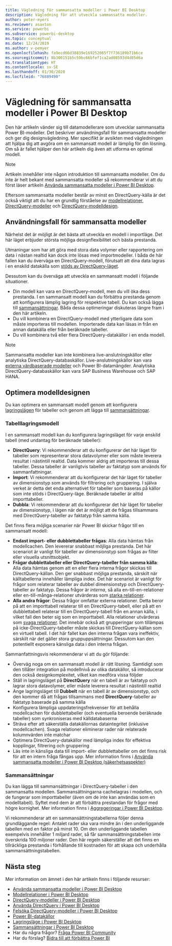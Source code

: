 ```yaml
---
title: Vägledning för sammansatta modeller i Power BI Desktop
description: Vägledning för att utveckla sammansatta modeller.
author: peter-myers
ms.reviewer: asaxton
ms.service: powerbi
ms.subservice: powerbi-desktop
ms.topic: conceptual
ms.date: 12/24/2019
ms.author: v-pemyer
ms.openlocfilehash: fa9ecd66d30839e169252065f7f736189b71b6ce
ms.sourcegitcommit: 8b300151b5c59bc66bfef1ca2ad08593d4d05d6a
ms.translationtype: HT
ms.contentlocale: sv-SE
ms.lasthandoff: 01/30/2020
ms.locfileid: "76889490"
---
```

# <a name="composite-model-guidance-in-power-bi-desktop"></a>Vägledning för sammansatta modeller i Power BI Desktop

Den här artikeln vänder sig till datamodellerare som utvecklar sammansatta Power BI-modeller. Det beskriver användningsfall för sammansatta modeller och ger dig designvägledning. Mer specifikt är avsikten med vägledningen att hjälpa dig att avgöra om en sammansatt modell är lämplig för din lösning. Om så är fallet hjälper den här artikeln dig även att utforma en optimal modell.

> [!NOTE]
> Artikeln innehåller inte någon introduktion till sammansatta modeller. Om du inte är helt bekant med sammansatta modeller så rekommenderar vi att du först läser artikeln [Använda sammansatta modeller i Power BI Desktop](../desktop-composite-models.md).
>
> Eftersom sammansatta modeller består av minst en DirectQuery-källa är det också viktigt att du har en grundlig förståelse av [modellrelationer](../desktop-relationships-understand.md), [DirectQuery-modeller](../desktop-directquery-about.md) och [DirectQuery-modelldesign](directquery-model-guidance.md).

## <a name="composite-model-use-cases"></a>Användningsfall för sammansatta modeller

Närhelst det är möjligt är det bästa att utveckla en modell i importläge. Det här läget erbjuder största möjliga designflexibilitet och bästa prestanda.

Utmaningar som har att göra med stora data volymer eller rapportering om data i nästan realtid kan dock inte lösas med importmodeller. I båda de här fallen kan du överväga en DirectQuery-modell, förutsatt att dina data lagras i en enskild datakälla som [stöds av DirectQuery-läget](../power-bi-data-sources.md).

Dessutom kan du överväga att utveckla en sammansatt modell i följande situationer.

- Din modell kan vara en DirectQuery-modell, men du vill öka dess prestanda. I en sammansatt modell kan du förbättra prestanda genom att konfigurera lämplig lagring för respektive tabell. Du kan också lägga till [sammansättningar](../desktop-aggregations.md). Båda dessa optimeringar diskuteras längre fram i den här artikeln.
- Du vill kombinera en DirectQuery-modell med ytterligare data som måste importeras till modellen. Importerade data kan läsas in från en annan datakälla eller från beräknade tabeller.
- Du vill kombinera två eller flera DirectQuery-datakällor i en enda modell.

> [!NOTE]
> Sammansatta modeller kan inte kombinera live-anslutningskällor eller analytiska DirectQuery-databaskällor. Live-anslutningskällor kan vara [externa värdbaserade modeller](../service-datasets-understand.md#external-hosted-models) och Power BI-datamängder. Analytiska DirectQuery-databaskällor kan vara SAP Business Warehouse och SAP HANA.

## <a name="optimize-model-design"></a>Optimera modelldesignen

Du kan optimera en sammansatt modell genom att konfigurera [lagringslägen](../desktop-storage-mode.md) för tabeller och genom att lägga till [sammansättningar](../desktop-aggregations.md).

### <a name="table-storage-mode"></a>Tabelllagringsmodell

I en sammansatt modell kan du konfigurera lagringsläget för varje enskild tabell (med undantag för beräknade tabeller):

- **DirectQuery**: Vi rekommenderar att du konfigurerar det här läget för tabeller som representerar stora datavolymer eller som måste leverera resultat i nästintill realtid. Data kommer aldrig att importeras till dessa tabeller. Dessa tabeller är vanligtvis tabeller av faktatyp som används för sammanfattningar.
- **Import**: Vi rekommenderar att du konfigurerar det här läget för tabeller av dimensionstyp som används för filtrering och gruppering. I själva verket är detta det enda alternativet för tabeller som baseras på källor som inte stöds i DirectQuery-läge. Beräknade tabeller är alltid importtabeller.
- **Dubbla**: Vi rekommenderar att du konfigurerar det här läget för tabeller av dimensionstyp, i lägen när det är möjligt att de frågas tillsammans med DirectQuery-tabeller av faktatyp från samma källa.

Det finns flera möjliga scenarier när Power BI skickar frågor till en sammansatt modell:

- **Endast import- eller dubblettabeller frågas**: Alla data hämtas från modellcachen. Den levererar snabbast möjliga prestanda. Det här scenariot är vanligt för tabeller av dimensionstyp som frågas av filter eller visuella utsnittsobjekt.
- **Frågar dubblettabeller eller DirectQuery-tabeller från samma källa**: Alla data hämtas genom att en eller flera interna frågor skickas till DirectQuery-källan. Den ger snabbast möjliga prestanda, särskilt när källtabellerna innehåller lämpliga index. Det här scenariot är vanligt för frågor som relaterar tabeller av dubbel dimensionstyp och DirectQuery-tabeller av faktatyp. Dessa frågor är _interna_, så alla en-till-en-relationer eller en-till-många-relationer utvärderas som [starka relationer](../desktop-relationships-understand.md#strong-relationships).
- **Alla andra frågor**: Dessa frågor omfattar externa relationer. Detta beror på att en importtabell relaterar till en DirectQuery-tabell, eller på att en dubblettabell relaterar till en DirectQuery-tabell från en annan källa, i vilket fall den beter sig som en importtabell. Alla relationer utvärderas som [svaga relationer](../desktop-relationships-understand.md#weak-relationships). Det innebär också att grupperingar som tillämpas på icke-DirectQuery-tabeller måste skickas till DirectQuery-källan som en virtuell tabell. I det här fallet kan den interna frågan vara ineffektiv, särskilt när det gäller stora gruppuppsättningar. Dessutom kan den potentiellt exponera känsliga data i den interna frågan.

Sammanfattningsvis rekommenderar vi att du gör följande:

- Överväg noga om en sammansatt modell är rätt lösning. Samtidigt som den tillåter integration på modellnivå av olika datakällor, så introducerar den också designkomplexitet, vilket kan medföra vissa följder
- Ställ in lagringsläget på **DirectQuery** när en tabell är av faktatyp och lagrar stora datavolymer, eller måste leverera resultat i nästintill realtid
- Ange lagringsläget till **Dubbelt** när en tabell är av dimensionstyp, och den kommer då att frågas tillsammans med **DirectQuery**-tabeller av faktatyp baserade på samma källa
- Konfigurera lämpliga uppdateringsfrekvenser för att behålla modellcachen för dubblettabeller (och eventuella beroende beräknade tabeller) som synkroniseras med källdatabaserna
- Sträva efter att säkerställa datakällornas dataintegritet (inklusive modellcachen). Svaga relationer eliminerar rader när relaterade kolumnvärden inte matchar
- Optimera DirectQuery-datakällor med lämpliga index för effektiva kopplingar, filtrering och gruppering
- Läs inte in känsliga data till import- eller dubblettabeller om det finns risk för att en intern fråga fångas upp. Mer information finns i [Använda sammansatta modeller i Power BI Desktop (säkerhetsaspekter)](../desktop-composite-models.md#security-implications)

### <a name="aggregations"></a>Sammansättningar

Du kan lägga till sammansättningar i DirectQuery-tabeller i den sammansatta modellen. Sammansättningarna cachelagras i modellen, och de fungerar som importtabeller (även om de inte kan användas som en modelltabell). Syftet med dem är att förbättra prestandan för frågor med högre kornighet. Mer information finns i [Aggregeringar i Power BI Desktop](../desktop-aggregations.md).

Vi rekommenderar att en sammansättningstabellerna följer denna grundläggande regel: Antalet rader ska vara mindre än i den underliggande tabellen med en faktor på minst 10. Om den underliggande tabellen exempelvis innehåller 1 miljard rader, så får sammansättningstabellen inte överskrida 100 miljoner rader. Den här regeln säkerställer att det finns en tillräckliga prestanda i förhållande till kostnaden för att skapa och underhålla sammansättningstabellen.

## <a name="next-steps"></a>Nästa steg

Mer information om ämnet i den här artikeln finns i följande resurser:

- [Använda sammansatta modeller i Power BI Desktop](../desktop-composite-models.md)
- [Modellrelationer i Power BI Desktop](../desktop-relationships-understand.md)
- [DirectQuery-modeller i Power BI Desktop](../desktop-directquery-about.md)
- [Använda DirectQuery i Power BI Desktop](../desktop-use-directquery.md)
- [Felsöka DirectQuery-modeller i Power BI Desktop](../desktop-directquery-troubleshoot.md)
- [Power BI-datakällor](../power-bi-data-sources.md)
- [Lagringsläge i Power BI Desktop](../desktop-storage-mode.md)
- [Sammansättningar i Power BI Desktop](../desktop-aggregations.md)
- Har du några frågor? [Fråga Power BI Community](https://community.powerbi.com/)
- Har du förslag? [Bidra till att förbättra Power BI](https://ideas.powerbi.com)
